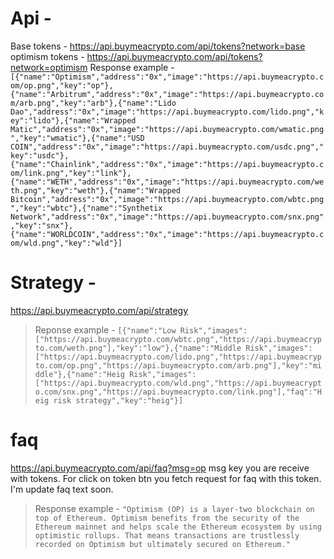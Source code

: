 # Api - 
Base tokens - https://api.buymeacrypto.com/api/tokens?network=base
optimism tokens - https://api.buymeacrypto.com/api/tokens?network=optimism
Response example - 
```[{"name":"Optimism","address":"0x","image":"https://api.buymeacrypto.com/op.png","key":"op"},{"name":"Arbitrum","address":"0x","image":"https://api.buymeacrypto.com/arb.png","key":"arb"},{"name":"Lido Dao","address":"0x","image":"https://api.buymeacrypto.com/lido.png","key":"lido"},{"name":"Wrapped Matic","address":"0x","image":"https://api.buymeacrypto.com/wmatic.png","key":"wmatic"},{"name":"USD COIN","address":"0x","image":"https://api.buymeacrypto.com/usdc.png","key":"usdc"},{"name":"Chainlink","address":"0x","image":"https://api.buymeacrypto.com/link.png","key":"link"},{"name":"WETH","address":"0x","image":"https://api.buymeacrypto.com/weth.png","key":"weth"},{"name":"Wrapped Bitcoin","address":"0x","image":"https://api.buymeacrypto.com/wbtc.png","key":"wbtc"},{"name":"Synthetix Network","address":"0x","image":"https://api.buymeacrypto.com/snx.png","key":"snx"},{"name":"WORLDCOIN","address":"0x","image":"https://api.buymeacrypto.com/wld.png","key":"wld"}]```

# Strategy -
https://api.buymeacrypto.com/api/strategy 
> Reponse example - 
```[{"name":"Low Risk","images":["https://api.buymeacrypto.com/wbtc.png","https://api.buymeacrypto.com/weth.png"],"key":"low"},{"name":"Middle Risk","images":["https://api.buymeacrypto.com/lido.png","https://api.buymeacrypto.com/op.png","https://api.buymeacrypto.com/arb.png"],"key":"middle"},{"name":"Heig Risk","images":["https://api.buymeacrypto.com/wld.png","https://api.buymeacrypto.com/snx.png","https://api.buymeacrypto.com/link.png"],"faq":"Heig risk strategy","key":"heig"}]```

# faq 
 https://api.buymeacrypto.com/api/faq?msg=op msg key you are receive with tokens. 
For click on token btn you fetch request for faq with this token. I'm update faq text soon.
> Response example - 
```"Optimism (OP) is a layer-two blockchain on top of Ethereum. Optimism benefits from the security of the Ethereum mainnet and helps scale the Ethereum ecosystem by using optimistic rollups. That means transactions are trustlessly recorded on Optimism but ultimately secured on Ethereum."```
